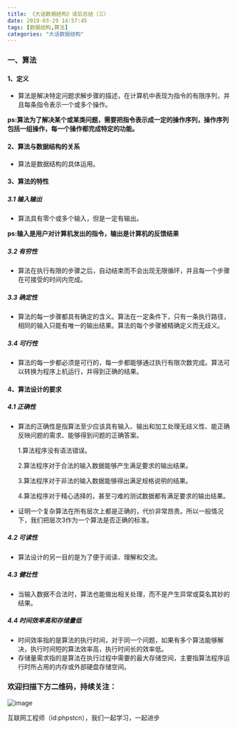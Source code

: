 ```yaml
---
title: 《大话数据结构》读后总结（三）
date: 2019-03-29 14:57:45
tags: [数据结构,算法]
categories: "大话数据结构"
---
```

### 一、算法
#### 1、定义
  - 算法是解决特定问题求解步骤的描述，在计算机中表现为指令的有限序列，并且每条指令表示一个或多个操作。
 
**ps:算法为了解决某个或某类问题，需要把指令表示成一定的操作序列，操作序列包括一组操作，每一个操作都完成特定的功能。**
#### 2、算法与数据结构的关系
- 算法是数据结构的具体运用。
#### 3、算法的特性
##### 3.1 输入输出
- 算法具有零个或多个输入，但是一定有输出。

**ps:输入是用户对计算机发出的指令，输出是计算机的反馈结果**
##### 3.2 有穷性
- 算法在执行有限的步骤之后，自动结束而不会出现无限循环，并且每一个步骤在可接受的时间内完成。
##### 3.3 确定性
- 算法的每一步骤都具有确定的含义。算法在一定条件下，只有一条执行路径，相同的输入只能有唯一的输出结果。算法的每个步骤被精确定义而无歧义。
##### 3.4 可行性
- 算法的每一步都必须是可行的，每一步都能够通过执行有限次数完成。算法可以转换为程序上机运行，并得到正确的结果。
#### 4、算法设计的要求
##### 4.1 正确性
- 算法的正确性是指算法至少应该具有输入、输出和加工处理无歧义性、能正确反映问题的需求、能够得到问题的正确答案。

  1.算法程序没有语法错误。 

  2.算法程序对于合法的输入数据能够产生满足要求的输出结果。

  3.算法程序对于非法的输入数据能够得出满足规格说明的结果。 

  4.算法程序对于精心选择的，甚至刁难的测试数据都有满足要求的输出结果。

- 证明一个复杂算法在所有层次上都是正确的，代价非常昂贵。所以一般情况下，我们把层次3作为一个算法是否正确的标准。
##### 4.2 可读性
- 算法设计的另一目的是为了便于阅读、理解和交流。
##### 4.3 健壮性
- 当输入数据不合法时，算法也能做出相关处理，而不是产生异常或莫名其妙的结果。
##### 4.4 时间效率高和存储量低
- 时间效率指的是算法的执行时间，对于同一个问题，如果有多个算法能够解决，执行时间短的算法效率高，执行时间长的效率低。
- 存储量需求指的是算法在执行过程中需要的最大存储空间，主要指算法程序运行时所占用的内存或外部硬盘存储空间。

### 欢迎扫描下方二维码，持续关注：
![image](https://user-gold-cdn.xitu.io/2019/3/21/1699eba93eba8faa?w=258&h=258&f=jpeg&s=16510)

互联网工程师（id:phpstcn），我们一起学习，一起进步
